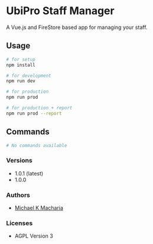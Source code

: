 # UbiPro Staff Manager

A Vue.js and FireStore based app for managing your staff.

## Usage

```sh
# for setup
npm install

# for development
npm run dev

# for production
npm run prod

# for production + report
npm run prod --report
```

## Commands

```sh
# No commands available
```

### Versions

-   1.0.1 (latest)
-   1.0.0

### Authors

-   [Michael K Macharia](https://www.github.com/michaelkmacharia)

### Licenses

-   AGPL Version 3
